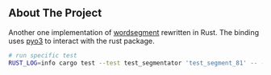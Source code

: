 ## About The Project

Another one implementation of [wordsegment](https://github.com/grantjenks/python-wordsegment) rewritten in Rust. The binding uses [pyo3](https://github.com/PyO3/pyo3) to interact with the rust package.


```bash
# run specific test
RUST_LOG=info cargo test --test test_segmentator 'test_segment_81' -- --nocapture
```